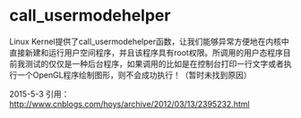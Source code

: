# call_usermodehelper

Linux  Kernel提供了call_usermodehelper函数，让我们能够异常方便地在内核中直接新建和运行用户空间程序，并且该程序具有root权限。所调用的用户态程序目前我测试的仅仅是一种后台程序，如果调用的比如是在控制台打印一行文字或者执行一个OpenGL程序绘制图形，则不会成功执行！（暂时未找到原因）

2015-5-3
引用： http://www.cnblogs.com/hoys/archive/2012/03/13/2395232.html

